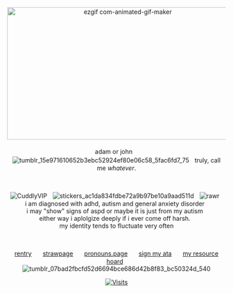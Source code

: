 
&nbsp;<div align="center">
<img width="540" height="305" alt="ezgif com-animated-gif-maker" src="https://github.com/user-attachments/assets/739b69c2-bfec-4a77-b0fb-de06e3757add" />
&nbsp;<div align="center">
adam or johnㅤ![tumblr_15e971610652b3ebc52924ef80e06c58_5fac6fd7_75](https://github.com/user-attachments/assets/6830d03c-a92e-4050-9484-340a6bebe2f8)ㅤtruly, call me *whatever*.

&nbsp;<div align="center">
![CuddlyVIP](https://github.com/user-attachments/assets/5b31dea7-f322-4c7f-8c73-272eb477199d)ㅤ![stickers_ac1da834fdbe72a9b97be10a9aad511d](https://github.com/user-attachments/assets/c88adf7f-c46e-4f97-8bbe-5c774e4214df)ㅤ![rawr](https://github.com/user-attachments/assets/9738c362-b507-4966-8cb8-47d508337caa)
&nbsp;<div align="center">
i am diagnosed with adhd, autism and general anxiety disorder
&nbsp;<div align="center">
i may "show" signs of aspd or maybe it is just from my autism 
&nbsp;<div align="center">
either way i aplolgize deeply if i ever come off harsh.
&nbsp;<div align="center"> 
my identity tends to fluctuate very often

&nbsp;<div align="center"> 
[rentry](https://rentry.co/wolker)ㅤㅤ[strawpage](https://adanmstinkss.straw.page/)ㅤㅤ[pronouns.page](https://en.pronouns.page/@adanmwere)ㅤㅤ[sign my ata](https://adanmwere.atabook.org/)ㅤㅤ[my resource hoard](https://docs.google.com/document/d/1XUGZ8CN52RE62J0p9MqEOVf7npA2-J8qbHjP3o87H_E/edit?tab=t.0)
&nbsp;<div align="center">
![tumblr_07bad2fbcfd52d6694bce686d42b8f83_bc50324d_540](https://github.com/user-attachments/assets/55e7bbfe-6d60-4ea6-a1cd-b8cf3b8c25b1)


  [![Visits](https://komarev.com/ghpvc/?username=radiocompany&logo=GitHub&label=ㅤagents%20ㅤ&color=Ff0000&logoColor=white&style=plastic)](https://github.com/radiocompany)
</div>
